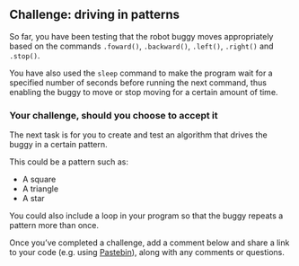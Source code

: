 [comment]: # (
Is this step open? Y/N
If so, short description of this step:
Related links:
Related files:
)

## Challenge: driving in patterns

So far, you have been testing that the robot buggy moves appropriately based on the commands `.foward()`, `.backward()`, `.left()`, `.right()` and `.stop()`. 

You have also used the `sleep` command to make the program wait for a specified number of seconds before running the next command, thus enabling the buggy to move or stop moving for a certain amount of time.

### Your challenge, should you choose to accept it

The next task is for you to create and test an algorithm that drives the buggy in a certain pattern. 

This could be a pattern such as:

+ A square
+ A triangle
+ A star

You could also include a loop in your program so that the buggy repeats a pattern more than once. 

Once you’ve completed a challenge, add a comment below and share a link to your code (e.g. using [Pastebin](https://pastebin.com/)), along with any comments or questions.